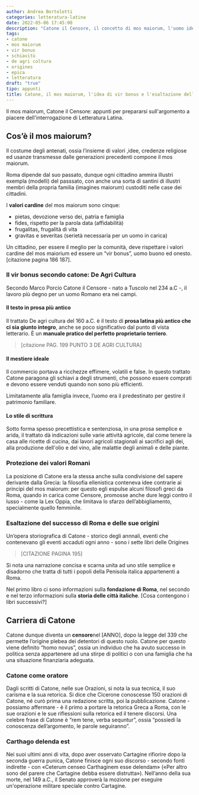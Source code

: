 ```yaml
---
author: Andrea Bortolotti
categories: letteratura-latina
date: 2022-05-06 17:45:00
description: "Catone il Censore, il concetto di mos maiorum, l'uomo ideale, il vir bonus e la produzione letteraria: le Origines e il De Agri Cultura"
tags:
- catone
- mos maiorum
- vir bonus
- schiavitù
- de agri coltura
- origines
- epica
- letteratura
draft: "true"
tipo: appunti
title: Catone, il mos maiorum, l'idea di vir bonus e l'esaltazione dell'agricoltura
---
```


Il mos maiorum, Catone il Censore: appunti per prepararsi sull'argomento a piacere dell'interrogazione di Letteratura Latina. 

## Cos’è il mos maiorum?

Il costume degli antenati, ossia l’insieme di valori ,idee, credenze religiose ed usanze transmesse dalle generazioni precedenti compone il mos maiorum.

Roma dipende dal suo passato, dunque ogni cittadino ammira illustri exempla (modelli) del passsato, con anche una sorta di santini di illustri membri della propria familia (imagines maiorum) custoditi nelle case dei cittadini. 

I **valori cardine** del mos maiorum sono cinque:
* pietas, devozione verso dei, patria e famiglia
* fides, rispetto per la parola data (affidabilità)
* frugalitas, frugalità di vita
* gravitas e severitas (serietà necessaria per un uomo in carica)

Un cittadino, per essere il meglio per la comunità, deve rispettare i valori cardine del mos maiorium ed essere un “vir bonus”, uomo buono ed onesto. [citazione pagina 186 187].

### Il vir bonus secondo catone: De Agri Cultura

Secondo Marco Porcio Catone il Censore - nato a Tuscolo nel 234 a.C -, il lavoro più degno per un uomo Romano era nei campi. 

#### Il testo in prosa più antico

Il trattato De agri cultura del 160 a.C. è il testo di **prosa latina più antico che ci sia giunto integro**, anche se poco significativo dal punto di vista letterario. 
È un **manuale pratico del perfetto proprietario terriero**.

> [citazione PAG. 199 PUNTO 3 DE AGRI CULTURA]

#### Il mestiere ideale

Il commercio portava a ricchezze effimere, volatili e false. In questo trattato Catone paragona gli schiavi a degli strumenti, che possono essere comprati e devono essere venduti quando non sono più efficienti.

Limitatamente alla famiglia invece, l’uomo era il predestinato per gestire il patrimonio familiare. 

#### Lo stile di scrittura

Sotto forma spesso precettistica e sentenziosa, in una prosa semplice e arida, il trattato dà indicazioni sulle varie attività agricole, dal come tenere la casa alle ricette di cucina, dai lavori agricoli stagionali ai sacrifici agli dei, alla produzione dell'olio e del vino, alle malattie degli animali e delle piante.

### Protezione dei valori Romani

La posizione di Catone era la stessa anche sulla condivisione del sapere derivante dalla Grecia: la filosofia ellenistica conteneva idee contrarie ai principi del mos maiorum: per questo egli espulse alcuni filosofi greci da Roma, quando in carica come Censore, promosse anche dure leggi contro il lusso - come la Lex Oppia, che limitava lo sfarzo dell’abbigliamento, specialmente quello femminile.

### Esaltazione del successo di Roma e delle sue origini

Un’opera storiografica di Catone - storico degli annnali, eventi che contenevano gli eventi accaduti ogni anno - sono i sette libri delle Origines 

> [CITAZIONE PAGINA 195]

Si nota una narrazione concisa e scarna unita ad uno stile semplice e disadorno che tratta di tutti i popoli della Penisola italica appartenenti a Roma. 

Nel primo libro ci sono informazioni sulla **fondazione di Roma**, nel secondo e nel terzo informazioni sulla **storia delle città italiche**. [Cosa contengono i libri successivi?]

## Carriera di Catone

Catone dunque diventa un **censore**nel [ANNO], dopo la legge del 339 che permette l’origine plebea dei detentori di questo ruolo. Catone per questo viene definito “homo novus”, ossia un individuo che ha avuto successo in politica senza appartenere ad una stirpe di politici o con una famiglia che ha una situazione finanziaria adeguata.

### Catone come oratore

Dagli scritti di Catone, nelle sue Orazioni, si nota la sua tecnica, il suo carisma e la sua retorica. Si dice che Cicerone conoscesse 150 orazioni di Catone, né curò prima una redazione scritta, poi la pubblicazione. Catone - possiamo affermare - è il primo a portare la retorica Greca a Roma, con le sue orazioni e le sue riflessioni sulla retorica ed il tenere discorsi. Una celebre frase di Catone è “rem tene, verba sequntur”, ossia “possiedi la conoscenza dell’argomento, le parole seguiranno”. 

### Carthago delenda est

Nei suoi ultimi anni di vita, dopo aver osservato Cartagine rifiorire dopo la seconda guerra punica, Catone finisce ogni suo discorso - secondo fonti indirette - con «Ceterum censeo Carthaginem esse delendam» («Per altro sono del parere che Cartagine debba essere distrutta»). Nell’anno della sua morte, nel 149 a.C., il Senato approverà la mozione per eseguire un'operazione militare speciale contro Cartagine.
